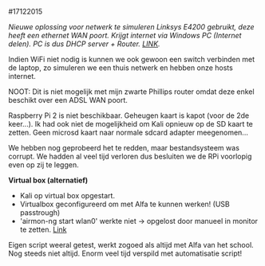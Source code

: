 #17122015

*Nieuwe oplossing voor netwerk te simuleren
Linksys E4200 gebruikt, deze heeft een ethernet WAN poort. Krijgt internet via Windows PC (Internet delen). PC is dus DHCP server + Router. [LINK](http://windows.microsoft.com/nl-be/windows/using-internet-connection-sharing#1TC=windows-7).*

Indien WiFi niet nodig is kunnen we ook gewoon een switch verbinden met de laptop, zo simuleren we een thuis netwerk en hebben onze hosts internet.

NOOT: Dit is niet mogelijk met mijn zwarte Phillips router omdat deze enkel beschikt over een ADSL WAN poort.

Raspberry Pi 2 is niet beschikbaar. Geheugen kaart is kapot (voor de 2de keer...). 
Ik had ook niet de mogelijkheid om Kali opnieuw op de SD kaart te zetten. Geen microsd kaart naar normale sdcard adapter meegenomen...

We hebben nog geprobeerd het te redden, maar bestandsysteem was corrupt. We hadden al veel tijd verloren dus besluiten we de RPi voorlopig even op zij te leggen.

**Virtual box (alternatief)**
* Kali op virtual box opgestart.
* Virtualbox geconfigureerd om met Alfa te kunnen werken! (USB passtrough)
* 'airmon-ng start wlan0' werkte niet -> opgelost door manueel in monitor te zetten. [Link](https://taufanlubis.wordpress.com/2010/05/14/how-to-fix-ioctlsiocsiwmode-failed-device-or-resource-busy-problem/)

Eigen script weeral getest, werkt zogoed als altijd met Alfa van het school. Nog steeds niet altijd. Enorm veel tijd verspild met automatisatie script!
